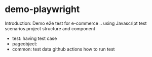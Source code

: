 # demo-playwright
Introduction:
Demo e2e test for e-commerce .. using Javascript
test scenarios
project structure and component
- test: having test case
- pageobject:
- common: test data
github actions
how to run test
